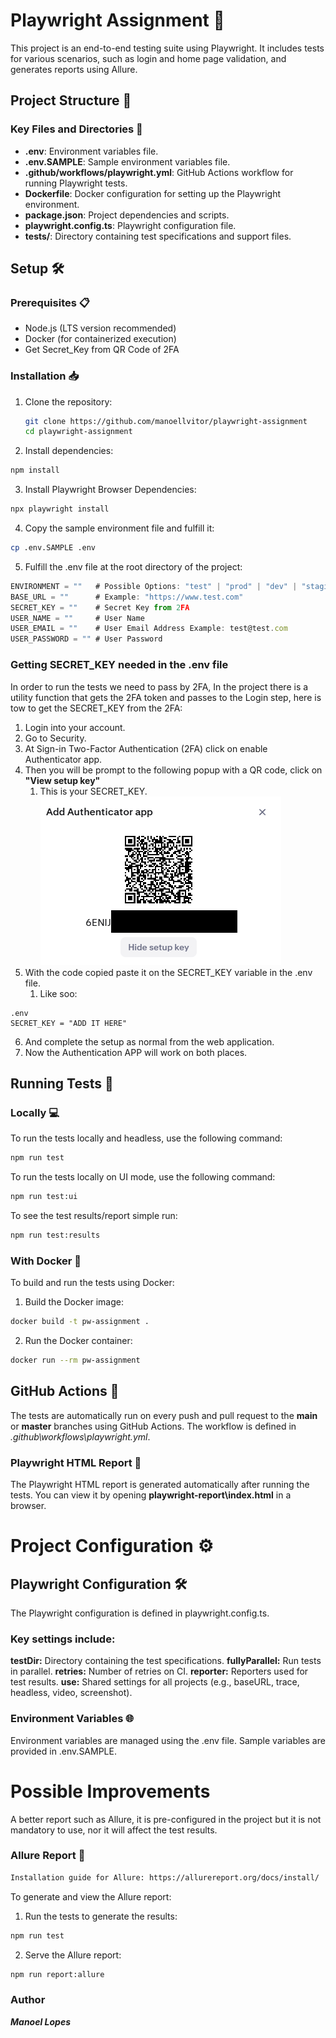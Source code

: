 # Playwright Assignment 🚀

This project is an end-to-end testing suite using Playwright. It includes tests for various scenarios, such as login and home page validation, and generates reports using Allure.

## Project Structure 📁

### Key Files and Directories 📂

- **.env**: Environment variables file.
- **.env.SAMPLE**: Sample environment variables file.
- **.github/workflows/playwright.yml**: GitHub Actions workflow for running Playwright tests.
- **Dockerfile**: Docker configuration for setting up the Playwright environment.
- **package.json**: Project dependencies and scripts.
- **playwright.config.ts**: Playwright configuration file.
- **tests/**: Directory containing test specifications and support files.

## Setup 🛠️

### Prerequisites 📋

- Node.js (LTS version recommended)
- Docker (for containerized execution)
- Get Secret_Key from QR Code of 2FA

### Installation 📥

1. Clone the repository:

   ```sh
   git clone https://github.com/manoellvitor/playwright-assignment
   cd playwright-assignment
   ```

2. Install dependencies:

```sh
npm install
```

3. Install Playwright Browser Dependencies:

```sh
npx playwright install
```

4. Copy the sample environment file and fulfill it:

```sh
cp .env.SAMPLE .env
```

5. Fulfill the .env file at the root directory of the project:

```ts
ENVIRONMENT = ""   # Possible Options: "test" | "prod" | "dev" | "staging"
BASE_URL = ""      # Example: "https://www.test.com"
SECRET_KEY = ""    # Secret Key from 2FA
USER_NAME = ""     # User Name
USER_EMAIL = ""    # User Email Address Example: test@test.com
USER_PASSWORD = "" # User Password

```

### Getting SECRET_KEY needed in the .env file

In order to run the tests we need to pass by 2FA, In the project there is a utility function that gets the 2FA token and passes to the Login step, here is tow to get the SECRET_KEY from the 2FA:

1. Login into your account.
2. Go to Security.
3. At Sign-in Two-Factor Authentication (2FA) click on enable Authenticator app.
4. Then you will be prompt to the following popup with a QR code, click on **"View setup key"**
   1. This is your SECRET_KEY.
      ![alt text](image-1.png)
5. With the code copied paste it on the SECRET_KEY variable in the .env file.
   1. Like soo:

```sn
.env
SECRET_KEY = "ADD IT HERE"
```

6. And complete the setup as normal from the web application.
7. Now the Authentication APP will work on both places.

## Running Tests 🧪

### Locally 💻

To run the tests locally and headless, use the following command:

```sh
npm run test
```

To run the tests locally on UI mode, use the following command:

```sh
npm run test:ui
```

To see the test results/report simple run:

```sh
npm run test:results
```

### With Docker 🐳

To build and run the tests using Docker:

1. Build the Docker image:

```sh
docker build -t pw-assignment .
```

2. Run the Docker container:

```sh
docker run --rm pw-assignment
```

## GitHub Actions 🤖

The tests are automatically run on every push and pull request to the **main** or **master** branches using GitHub Actions. The workflow is defined in _.github\workflows\playwright.yml_.

### Playwright HTML Report 📄

The Playwright HTML report is generated automatically after running the tests. You can view it by opening **playwright-report\index.html** in a browser.

# Project Configuration ⚙️

## Playwright Configuration 🛠️

The Playwright configuration is defined in playwright.config.ts.

### Key settings include:

**testDir:** Directory containing the test specifications.
**fullyParallel:** Run tests in parallel.
**retries:** Number of retries on CI.
**reporter:** Reporters used for test results.
**use:** Shared settings for all projects (e.g., baseURL, trace, headless, video, screenshot).

### Environment Variables 🌐

Environment variables are managed using the .env file. Sample variables are provided in .env.SAMPLE.

# Possible Improvements

A better report such as Allure, it is pre-configured in the project but it is not mandatory to use, nor it will affect the test results.

### Allure Report 📄

```sh
Installation guide for Allure: https://allurereport.org/docs/install/
```

To generate and view the Allure report:

1. Run the tests to generate the results:

```sh
npm run test
```

2. Serve the Allure report:

```sh
npm run report:allure
```

### Author

**_*Manoel Lopes*_**
